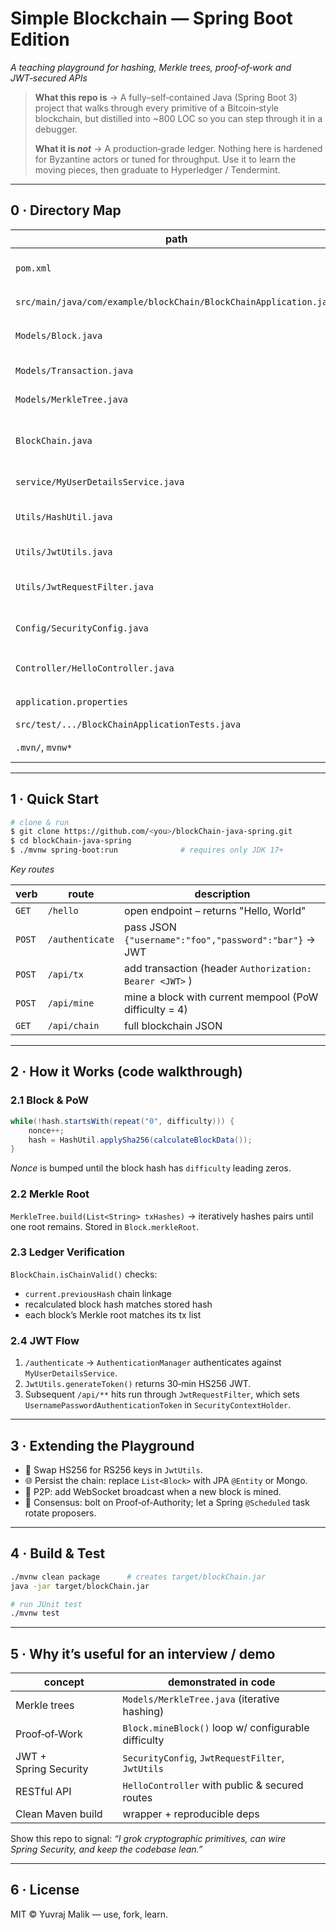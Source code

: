 # Simple Blockchain — Spring Boot Edition

*A teaching playground for hashing, Merkle trees, proof‑of‑work and JWT‑secured APIs*

> **What this repo is** → A fully–self‑contained Java (Spring Boot 3) project that walks through every primitive of a Bitcoin‑style blockchain, but distilled into \~800 LOC so you can step through it in a debugger.
>
> **What it is *not*** → A production‑grade ledger. Nothing here is hardened for Byzantine actors or tuned for throughput. Use it to learn the moving pieces, then graduate to Hyperledger / Tendermint.

---

## 0 · Directory Map

| path                                                              | role                                                                  |
| ----------------------------------------------------------------- | --------------------------------------------------------------------- |
| `pom.xml`                                                         | Spring Boot 3 + Maven build (JDK 17, spring‑security, jjwt)           |
| `src/main/java/com/example/blockChain/BlockChainApplication.java` | Bootstrap – `@SpringBootApplication`                                  |
| `Models/Block.java`                                               | Block header ➜ SHA‑256 hash, Merkle root, nonce, timestamp            |
| `Models/Transaction.java`                                         | from → to, amount, timestamp, txHash                                  |
| `Models/MerkleTree.java`                                          | Builds Merkle root of a block’s tx list                               |
| `BlockChain.java`                                                 | **In‑memory ledger** – create genesis, mine block (PoW), verify chain |
| `service/MyUserDetailsService.java`                               | Hard‑coded demo users for JWT auth                                    |
| `Utils/HashUtil.java`                                             | `sha256(String …)` + helper to calc Merkle root                       |
| `Utils/JwtUtils.java`                                             | Issue & parse HS256 JWTs                                              |
| `Utils/JwtRequestFilter.java`                                     | Spring once‑per‑request filter → sets `SecurityContext`               |
| `Config/SecurityConfig.java`                                      | Stateless JWT security (`/api/**` protected, `/hello` public)         |
| `Controller/HelloController.java`                                 | Demo endpoints: `GET /hello`, `POST /api/mine`, `GET /api/chain`      |
| `application.properties`                                          | Port 8080, JWT secret, H2 disable banner                              |
| `src/test/.../BlockChainApplicationTests.java`                    | Boot context sanity test                                              |
| `.mvn/`, `mvnw*`                                                  | Maven wrapper – no global Maven needed                                |

---

## 1 · Quick Start

```bash
# clone & run
$ git clone https://github.com/<you>/blockChain-java-spring.git
$ cd blockChain-java-spring
$ ./mvnw spring-boot:run              # requires only JDK 17+
```

*Key routes*

| verb   | route           | description                                             |
| ------ | --------------- | ------------------------------------------------------- |
| `GET`  | `/hello`        | open endpoint – returns "Hello, World"                  |
| `POST` | `/authenticate` | pass JSON `{"username":"foo","password":"bar"}` → JWT   |
| `POST` | `/api/tx`       | add transaction (header `Authorization: Bearer <JWT>` ) |
| `POST` | `/api/mine`     | mine a block with current mempool (PoW difficulty = 4)  |
| `GET`  | `/api/chain`    | full blockchain JSON                                    |

---

## 2 · How it Works  (code walkthrough)

### 2.1 Block & PoW

```java
while(!hash.startsWith(repeat("0", difficulty))) {
    nonce++;
    hash = HashUtil.applySha256(calculateBlockData());
}
```

*Nonce* is bumped until the block hash has `difficulty` leading zeros.

### 2.2 Merkle Root

`MerkleTree.build(List<String> txHashes)` → iteratively hashes pairs until one root remains. Stored in `Block.merkleRoot`.

### 2.3 Ledger Verification

`BlockChain.isChainValid()` checks:

* `current.previousHash` chain linkage
* recalculated block hash matches stored hash
* each block’s Merkle root matches its tx list

### 2.4 JWT Flow

1. `/authenticate` → `AuthenticationManager` authenticates against `MyUserDetailsService`.
2. `JwtUtils.generateToken()` returns 30‑min HS256 JWT.
3. Subsequent `/api/**` hits run through `JwtRequestFilter`, which sets `UsernamePasswordAuthenticationToken` in `SecurityContextHolder`.

---

## 3 · Extending the Playground

* 🔐 Swap HS256 for RS256 keys in `JwtUtils`.
* 🌐 Persist the chain: replace `List<Block>` with JPA `@Entity` or Mongo.
* 📡 P2P: add WebSocket broadcast when a new block is mined.
* 🏦 Consensus: bolt on Proof‑of‑Authority; let a Spring `@Scheduled` task rotate proposers.

---

## 4 · Build & Test

```bash
./mvnw clean package      # creates target/blockChain.jar
java -jar target/blockChain.jar

# run JUnit test
./mvnw test
```

---

## 5 · Why it’s useful for an interview / demo

| concept               | demonstrated in code                                |
| --------------------- | --------------------------------------------------- |
| Merkle trees          | `Models/MerkleTree.java` (iterative hashing)        |
| Proof‑of‑Work         | `Block.mineBlock()` loop w/ configurable difficulty |
| JWT + Spring Security | `SecurityConfig`, `JwtRequestFilter`, `JwtUtils`    |
| RESTful API           | `HelloController` with public & secured routes      |
| Clean Maven build     | wrapper + reproducible deps                         |

Show this repo to signal: *“I grok cryptographic primitives, can wire Spring Security, and keep the codebase lean.”*

---

## 6 · License

MIT © Yuvraj Malik — use, fork, learn.
